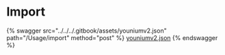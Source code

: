 # Import

{% swagger src="../../../.gitbook/assets/youniumv2.json" path="/Usage/import" method="post" %}
[youniumv2.json](../../../.gitbook/assets/youniumv2.json)
{% endswagger %}
